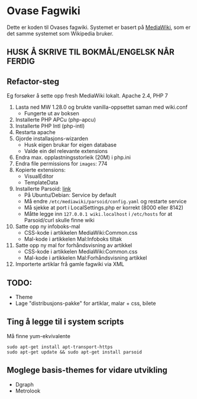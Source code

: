 # Ovase Fagwiki

Dette er koden til Ovases fagwiki. Systemet er basert på [MediaWiki](https://www.mediawiki.org/wiki/MediaWiki), som er det samme systemet som Wikipedia bruker.

## HUSK Å SKRIVE TIL BOKMÅL/ENGELSK NÅR FERDIG

## Refactor-steg

Eg forsøker å sette opp fresh MediaWiki lokalt. Apache 2.4, PHP 7

1) Lasta ned MW 1.28.0 og brukte vanilla-oppsettet saman med wiki.conf
    * Fungerte ut av boksen
2) Installerte PHP APCu (php-apcu)
3) Installerte PHP Intl (php-intl)
4) Restarta apache
5) Gjorde installasjons-wizarden
    * Husk eigen brukar for eigen database
    * Valde ein del relevante extensions
6) Endra max. opplastningsstorleik (20M) i php.ini
7) Endra file permissions for `images`: 774
8) Kopierte extensions:
    * VisualEditor
    * TemplateData
9) Installerte Parsoid: [link](https://www.mediawiki.org/wiki/Parsoid/Setup)
    * På Ubuntu/Debian: Service by default
    * Må endre `/etc/mediawiki/parsoid/config.yaml` og restarte service
    * Må sjekke at port i LocalSettings.php er korrekt (8000 eller 8142)
    * Måtte legge inn `127.0.0.1 wiki.localhost` i `/etc/hosts` for at Parsoid/curl skulle finne wiki
10) Satte opp ny infoboks-mal
    * CSS-kode i artikkelen MediaWiki:Common.css
    * Mal-kode i artikkelen Mal:Infoboks tiltak
11) Satte opp ny mal for forhåndsvisning av artikkel
    * CSS-kode i artikkelen MediaWiki:Common.css
    * Mal-kode i artikkelen Mal:Forhåndsvisning artikkel
12) Importerte artiklar frå gamle fagwiki via XML

## TODO:

- Theme
- Lage "distribusjons-pakke" for artiklar, malar + css, bilete

## Ting å legge til i system scripts

Må finne yum-ekvivalente
```
sudo apt-get install apt-transport-https
sudo apt-get update && sudo apt-get install parsoid
```

## Moglege basis-themes for vidare utvikling

- Dgraph
- Metrolook